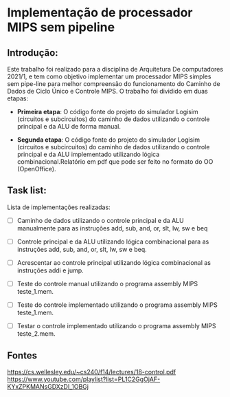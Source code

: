 
# Implementação de processador MIPS sem pipeline 

## Introdução:
Este trabalho foi realizado para a disciplina de Arquitetura De computadores 2021/1, e tem como objetivo implementar um processador MIPS simples sem pipe-line para melhor compreensão do funcionamento do Caminho de Dados de Ciclo Único e Controle MIPS.
O trabalho foi dividido em duas etapas: 
  - __Primeira etapa__: O código fonte do projeto do simulador Logisim (circuitos e subcircuitos) do caminho de dados utilizando o controle principal e da ALU de forma manual.

 - __Segunda etapa__: O código fonte do projeto do simulador Logisim (circuitos e subcircuitos) do caminho de dados utilizando o controle principal e da ALU implementado utilizando lógica combinacional.Relatório em pdf que pode ser feito no formato do OO (OpenOffice).

## Task list:
Lista de implementações realizadas: 

- [ ] Caminho de dados utilizando o controle principal e da ALU manualmente para as instruções add, sub, and, or, slt, lw, sw e beq

- [ ] Controle principal e da ALU utilizando lógica combinacional para as instruções add, sub, and, or, slt, lw, sw e beq.

- [ ] Acrescentar ao controle principal utilizando lógica combinacional as instruções addi e jump.

- [ ] Teste do controle manual utilizando o programa assembly MIPS teste_1.mem.

- [ ] Teste do controle implementado utilizando o programa assembly MIPS teste_1.mem.

- [ ] Testar o controle implementado utilizando o programa assembly MIPS teste_2.mem.



## Fontes

https://cs.wellesley.edu/~cs240/f14/lectures/18-control.pdf
https://www.youtube.com/playlist?list=PL1C2GgOjAF-KYxZPKMANsGDXzDI_1OBGj